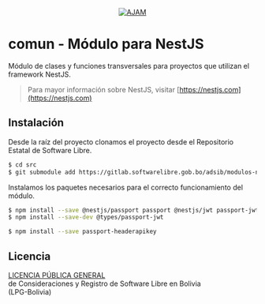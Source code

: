 <p align="center">
  <a href="https://ajam.gob.bo/" target="blank"><img style="max-width: 300px;" src="https://ajam.gob.bo/portal_frontend/assets/img/logo-adsib.png" alt="AJAM" /></a>
</p>

# comun - Módulo para NestJS

Módulo de clases y funciones transversales para proyectos que utilizan el framework NestJS.

> Para mayor información sobre NestJS, visitar [https://nestjs.com](https://nestjs.com)

## Instalación

Desde la raíz del proyecto clonamos el proyecto desde el Repositorio Estatal de Software Libre.
```bash
$ cd src
$ git submodule add https://gitlab.softwarelibre.gob.bo/adsib/modulos-nestjs/comun.git comun
```

Instalamos los paquetes necesarios para el correcto funcionamiento del módulo.
```bash
$ npm install --save @nestjs/passport passport @nestjs/jwt passport-jwt
$ npm install --save-dev @types/passport-jwt
```
```bash
$ npm install --save passport-headerapikey
```

## Licencia

[LICENCIA PÚBLICA GENERAL](LICENSE.md)<br>
de Consideraciones y Registro de Software Libre en Bolivia<br>(LPG-Bolivia)
